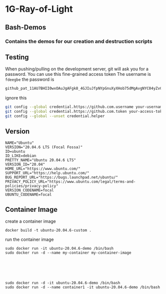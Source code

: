 # 1G-Ray-of-Light
## Bash-Demos
### Contains the demos for our creation and destruction scripts
## Testing
When pushing/pulling on the development server, git will ask you for a password. You can use this fine-grained access token
The username is
`fdeegbe`
the password is
```bash
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
```

ignore this
```bash
git config --global credential.https://github.com.username your-username
git config --global credential.https://github.com.token your-access-token
git config --global --unset credential.helper
```
 ## Version
 ```
 NAME="Ubuntu"
VERSION="20.04.6 LTS (Focal Fossa)"
ID=ubuntu
ID_LIKE=debian
PRETTY_NAME="Ubuntu 20.04.6 LTS"
VERSION_ID="20.04"
HOME_URL="https://www.ubuntu.com/"
SUPPORT_URL="https://help.ubuntu.com/"
BUG_REPORT_URL="https://bugs.launchpad.net/ubuntu/"
PRIVACY_POLICY_URL="https://www.ubuntu.com/legal/terms-and-policies/privacy-policy"
VERSION_CODENAME=focal
UBUNTU_CODENAME=focal
```
## Container Image 
create a container image
```
docker build -t ubuntu-20.04.6-custom .
```
run the container image
```
sudo docker run -it ubuntu-20.04.6-demo /bin/bash
sudo docker run -d --name my-container my-container-image






sudo docker run -d -it ubuntu-20.04.6-demo /bin/bash
sudo docker run -d --name container1 -it ubuntu-20.04.6-demo /bin/bash
```

